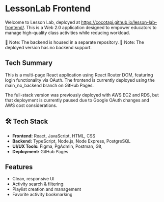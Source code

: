 # LessonLab Frontend

Welcome to Lesson Lab, deployed at https://cocotapi.github.io/lesson-lab-frontend/. This is a Web 2.0 application designed to empower educators to manage high-quality class activities while reducing workload.

📌 Note: The backend is housed in a separate repository.
📌 Note: The deployed version has no backend support.

## Tech Summary

This is a multi-page React application using React Router DOM, featuring login functionality via OAuth. The frontend is currently deployed using the main_no_backend branch on GitHub Pages.

The full-stack version was previously deployed with AWS EC2 and RDS, but that deployment is currently paused due to Google OAuth changes and AWS cost considerations.

## 🛠️ Tech Stack

- **Frontend:** React, JavaScript, HTML, CSS
- **Backend:** TypeScript, Node.js, Node Express, PostgreSQL
- **UI/UX Tools:** Figma, PgAdmin, Postman, Git, 
- **Deployment:** GitHub Pages

## Features

- Clean, responsive UI
- Activity search & filtering
- Playlist creation and management
- Favorite activity bookmarking

